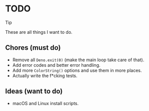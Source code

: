 # TODO

> [!TIP]
> These are all things I want to do.

## Chores (must do)

- Remove all `Deno.exit(0)` (make the main loop take care of that).
- Add error codes and better error handling.
- Add more `ColorString()` options and use them in more places.
- Actually write the f\*cking tests.

## Ideas (want to do)

- macOS and Linux install scripts.
